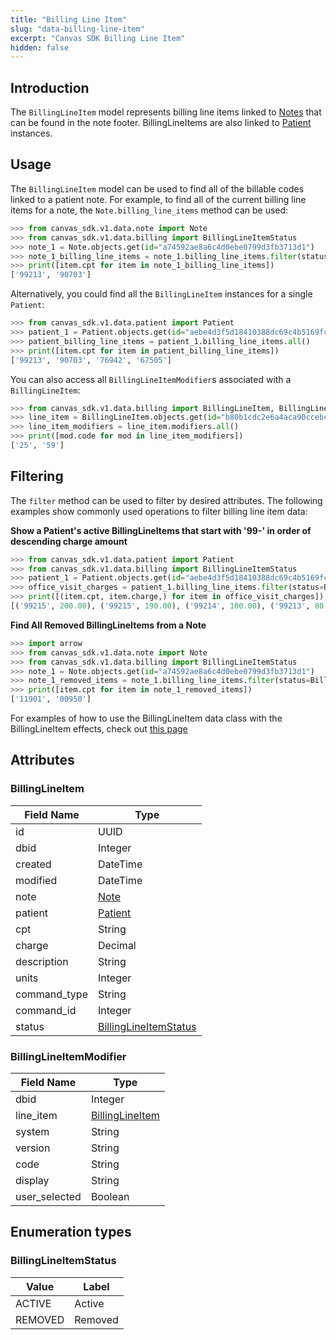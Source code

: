 ```yaml
---
title: "Billing Line Item"
slug: "data-billing-line-item"
excerpt: "Canvas SDK Billing Line Item"
hidden: false
---
```


## Introduction

The `BillingLineItem` model represents billing line items linked to [Notes](/sdk/data-note) that can be found in the note footer. BillingLineItems are also linked to [Patient](/sdk/data-patient/#patient) instances.

## Usage

The `BillingLineItem` model can be used to find all of the billable codes linked to a patient note. For example, to find all of the current billing line items for a note, the `Note.billing_line_items` method can be used:

```python
>>> from canvas_sdk.v1.data.note import Note
>>> from canvas_sdk.v1.data.billing import BillingLineItemStatus
>>> note_1 = Note.objects.get(id="a74592ae8a6c4d0ebe0799d3fb3713d1")
>>> note_1_billing_line_items = note_1.billing_line_items.filter(status=BillingLineItemStatus.ACTIVE)
>>> print([item.cpt for item in note_1_billing_line_items])
['99213', '90703']
```

Alternatively, you could find all the `BillingLineItem` instances for a single `Patient`:

```python
>>> from canvas_sdk.v1.data.patient import Patient
>>> patient_1 = Patient.objects.get(id="aebe4d3f5d18410388dc69c4b5169fc3")
>>> patient_billing_line_items = patient_1.billing_line_items.all()
>>> print([item.cpt for item in patient_billing_line_items])
['99213', '90703', '76942', '67505']
```

You can also access all `BillingLineItemModifier`s associated with a `BillingLineItem`:

```python
>>> from canvas_sdk.v1.data.billing import BillingLineItem, BillingLineItemModifier
>>> line_item = BillingLineItem.objects.get(id="b80b1cdc2e6a4aca90ccebc02e683f35")
>>> line_item_modifiers = line_item.modifiers.all()
>>> print([mod.code for mod in line_item_modifiers])
['25', '59']
```

## Filtering

The `filter` method can be used to filter by desired attributes. The following examples show commonly used operations to filter billing line item data:

**Show a Patient's active BillingLineItems that start with '99-' in order of descending charge amount**

```python
>>> from canvas_sdk.v1.data.patient import Patient
>>> from canvas_sdk.v1.data.billing import BillingLineItemStatus
>>> patient_1 = Patient.objects.get(id="aebe4d3f5d18410388dc69c4b5169fc3")
>>> office_visit_charges = patient_1.billing_line_items.filter(status=BillingLineItemStatus.ACTIVE, cpt__startswith='99').order_by("charge")
>>> print([(item.cpt, item.charge,) for item in office_visit_charges])
[('99215', 200.00), ('99215', 190.00), ('99214', 100.00), ('99213', 80.00)]
```

**Find All Removed BillingLineItems from a Note**

```python
>>> import arrow
>>> from canvas_sdk.v1.data.note import Note
>>> from canvas_sdk.v1.data.billing import BillingLineItemStatus
>>> note_1 = Note.objects.get(id="a74592ae8a6c4d0ebe0799d3fb3713d1")
>>> note_1_removed_items = note_1.billing_line_items.filter(status=BillingLineItemStatus.REMOVED)
>>> print([item.cpt for item in note_1_removed_items])
['11901', '00950']
```

For examples of how to use the BillingLineItem data class with the BillingLineItem effects, check out [this page](sdk/effect-billing-line-items)

## Attributes

### BillingLineItem

| Field Name   | Type                                             |
| ------------ | ------------------------------------------------ |
| id           | UUID                                             |
| dbid         | Integer                                          |
| created      | DateTime                                         |
| modified     | DateTime                                         |
| note         | [Note](/sdk/data-note)                           |
| patient      | [Patient](/sdk/data-patient/#patient)            |
| cpt          | String                                           |
| charge       | Decimal                                          |
| description  | String                                           |
| units        | Integer                                          |
| command_type | String                                           |
| command_id   | Integer                                          |
| status       | [BillingLineItemStatus ](#billinglineitemstatus) |

### BillingLineItemModifier

| Field Name    | Type                                |
| ------------- | ----------------------------------- |
| dbid          | Integer                             |
| line_item     | [BillingLineItem](#billinglineitem) |
| system        | String                              |
| version       | String                              |
| code          | String                              |
| display       | String                              |
| user_selected | Boolean                             |

## Enumeration types

### BillingLineItemStatus

| Value   | Label   |
| ------- | ------- |
| ACTIVE  | Active  |
| REMOVED | Removed |
